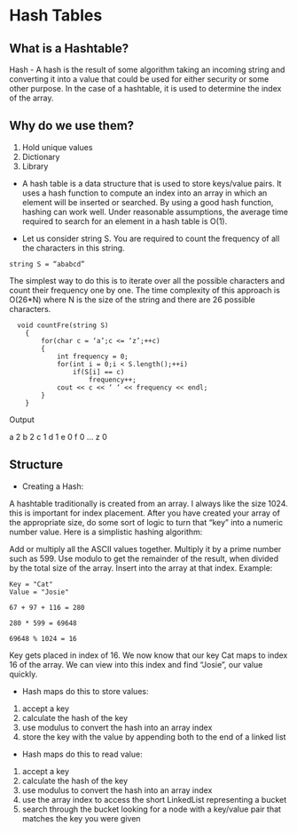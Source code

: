 # Hash Tables

## What is a Hashtable?

Hash - A hash is the result of some algorithm taking an incoming string and converting it into a value that could be used for either security or some other purpose. In the case of a hashtable, it is used to determine the index of the array.

## Why do we use them?

1. Hold unique values
2. Dictionary
3. Library

- A hash table is a data structure that is used to store keys/value pairs. It uses a hash function to compute an index into an array in which an element will be inserted or searched. By using a good hash function, hashing can work well. Under reasonable assumptions, the average time required to search for an element in a hash table is O(1).

- Let us consider string S. You are required to count the frequency of all the characters in this string.

```
string S = “ababcd”
```

The simplest way to do this is to iterate over all the possible characters and count their frequency one by one. The time complexity of this approach is O(26*N) where N is the size of the string and there are 26 possible characters.

```
  void countFre(string S)
    {
        for(char c = ‘a’;c <= ‘z’;++c)
        {
            int frequency = 0;
            for(int i = 0;i < S.length();++i)
                if(S[i] == c)
                    frequency++;
            cout << c << ‘ ‘ << frequency << endl;
        }
    }
```

Output

a 2
b 2
c 1
d 1
e 0
f 0
…
z 0

## Structure

- Creating a Hash:

A hashtable traditionally is created from an array. I always like the size 1024. this is important for index placement. After you have created your array of the appropriate size, do some sort of logic to turn that “key” into a numeric number value. Here is a simplistic hashing algorithm:

Add or multiply all the ASCII values together.
Multiply it by a prime number such as 599.
Use modulo to get the remainder of the result, when divided by the total size of the array.
Insert into the array at that index.
Example:

```
Key = "Cat"
Value = "Josie"

67 + 97 + 116 = 280

280 * 599 = 69648

69648 % 1024 = 16
```

Key gets placed in index of 16.
We now know that our key Cat maps to index 16 of the array. We can view into this index and find “Josie”, our value quickly.

- Hash maps do this to store values:

1. accept a key
2. calculate the hash of the key
3. use modulus to convert the hash into an array index
4. store the key with the value by appending both to the end of a linked list

- Hash maps do this to read value:

1. accept a key
2. calculate the hash of the key
3. use modulus to convert the hash into an array index
4. use the array index to access the short LinkedList representing a bucket
5. search through the bucket looking for a node with a key/value pair that matches the key you were given
